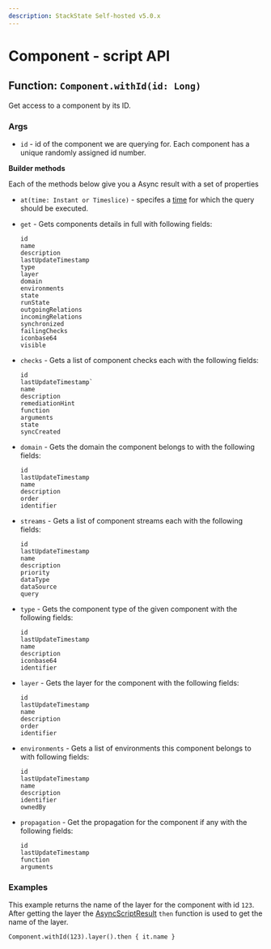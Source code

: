 ```yaml
---
description: StackState Self-hosted v5.0.x 
---
```


# Component - script API

## Function: `Component.withId(id: Long)`

Get access to a component by its ID.

### Args

* `id` - id of the component we are querying for. Each component has a unique randomly assigned id number.

**Builder methods**

Each of the methods below give you a Async result with a set of properties

- `at(time: Instant or Timeslice)` - specifes a [time](time.md) for which the query should be executed. 
- `get` - Gets components details in full with following fields:
    ```text
    id
    name
    description
    lastUpdateTimestamp
    type
    layer
    domain
    environments
    state
    runState
    outgoingRelations
    incomingRelations
    synchronized
    failingChecks
    iconbase64
    visible
    ```

- `checks` - Gets a list of component checks each with the following fields:
    ```text
    id
    lastUpdateTimestamp`
    name
    description
    remediationHint
    function
    arguments
    state
    syncCreated
    ```

- `domain` - Gets the domain the component belongs to with the following fields:
    ```text
    id
    lastUpdateTimestamp
    name
    description
    order
    identifier
    ```

- `streams` - Gets a list of component streams each with the following fields:
    ```text
    id
    lastUpdateTimestamp
    name
    description
    priority
    dataType
    dataSource
    query
    ```

- `type` - Gets the component type of the given component with the following fields:
    ```text
    id
    lastUpdateTimestamp
    name
    description
    iconbase64
    identifier
    ```

- `layer` - Gets the layer for the component with the following fields:
    ```text
    id
    lastUpdateTimestamp
    name
    description
    order
    identifier
    ```

- `environments` - Gets a list of environments this component belongs to with following fields:
    ```text
    id
    lastUpdateTimestamp
    name
    description
    identifier
    ownedBy
    ```

- `propagation` - Get the propagation for the component if any with the following fields:
    ```text
    id
    lastUpdateTimestamp
    function
    arguments
    ```

### Examples

This example returns the name of the layer for the component with id `123`. After getting the layer the [AsyncScriptResult](../async-script-result.md) `then` function is used to get the name of the layer.

```text
Component.withId(123).layer().then { it.name }
```

